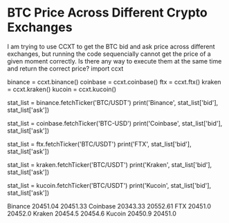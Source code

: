 
# BTC Price Across Different Crypto Exchanges

I am trying to use CCXT to get the BTC bid and ask price across different exchanges, but running the code sequencially cannot get the price of a given moment correctly. Is there any way to execute them at the same time and return the correct price?
import ccxt

binance = ccxt.binance()
coinbase = ccxt.coinbase()
ftx = ccxt.ftx()
kraken = ccxt.kraken()
kucoin = ccxt.kucoin()

stat_list = binance.fetchTicker('BTC/USDT')
print('Binance', stat_list['bid'], stat_list['ask'])


stat_list = coinbase.fetchTicker('BTC-USD')
print('Coinbase', stat_list['bid'], stat_list['ask'])


stat_list = ftx.fetchTicker('BTC/USDT')
print('FTX', stat_list['bid'], stat_list['ask'])


stat_list = kraken.fetchTicker('BTC/USDT')
print('Kraken', stat_list['bid'], stat_list['ask'])


stat_list = kucoin.fetchTicker('BTC/USDT')
print('Kucoin', stat_list['bid'], stat_list['ask'])

Binance 20451.04 20451.33
Coinbase 20343.33 20552.61
FTX 20451.0 20452.0
Kraken 20454.5 20454.6
Kucoin 20450.9 20451.0

        